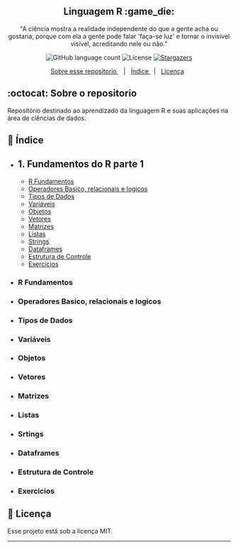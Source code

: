 <h2 align="center">
  Linguagem R :game_die:
</h2>

<p align="center">"A ciência mostra a realidade independente do que a gente acha ou gostaria, porque com ela a gente pode falar 'faça-se luz' e tornar o invisível visível, acreditando nele ou não."</blockquote>

<p align="center">
  <img alt="GitHub language count" src="https://img.shields.io/github/languages/count/rocketseat/bootcamp-gostack-desafio-01?color=%2304D361">

  <img alt="License" src="https://img.shields.io/badge/license-MIT-%2304D361">

  <a href="https://github.com/fdAssis/Linguagem-R/stargazers">
    <img alt="Stargazers" src="https://img.shields.io/github/stars/fdAssis/Linguagem-R?style=social">
  </a>
</p>

<p align="center">
  <a href="#octocat-sobre-o-repositorio">Sobre esse repositorio </a> &nbsp;&nbsp;&nbsp;|&nbsp;&nbsp;&nbsp;<a href="#milky_way-índice">Índice </a> &nbsp;&nbsp;|&nbsp;&nbsp;
  <a href="#memo-licença">Licença</a>&nbsp;&nbsp; 
</p>

## :octocat: Sobre o repositorio
  Repositório destinado ao aprendizado da linguagem R e suas aplicações na área de ciências de dados.

## :milky_way: Índice
- ## 1. Fundamentos do R parte 1
   - <a href="#r-fundamentos">R Fundamentos</a>
   - <a href="#operadores-basico-relacionais-e-logicos">Operadores Basico, relacionais e logicos</a>
   - <a href="#tipos-de-dados">Tipos de Dados</a>
   - <a href="#variáveis">Variáveis</a>
   - <a href="#objetos">Objetos</a>
   - <a href="#vetores">Vetores</a>
   - <a href="#matrizes">Matrizes</a>
   - <a href="#listas">Listas</a>
   - <a href="#strings">Strings</a>
   - <a href="#dataframes">Dataframes</a>
   - <a href="#estrutura-de-controle">Estrutura de Controle</a>
   - <a href="#exercicios">Exercicios</a>

- ### R Fundamentos
- ### Operadores Basico, relacionais e logicos
- ### Tipos de Dados
- ### Variáveis
- ### Objetos
- ### Vetores
- ### Matrizes
- ### Listas
- ### Srtings
- ### Dataframes
- ### Estrutura de Controle
- ### Exercicios



## :memo: Licença

Esse projeto está sob a licença MIT.

---